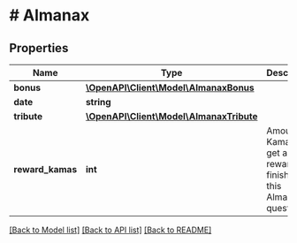 # # Almanax

## Properties

Name | Type | Description | Notes
------------ | ------------- | ------------- | -------------
**bonus** | [**\OpenAPI\Client\Model\AlmanaxBonus**](AlmanaxBonus.md) |  | [optional]
**date** | **string** |  | [optional]
**tribute** | [**\OpenAPI\Client\Model\AlmanaxTribute**](AlmanaxTribute.md) |  | [optional]
**reward_kamas** | **int** | Amount of Kamas you get as reward for finishing this Almanax quest. | [optional]

[[Back to Model list]](../../README.md#models) [[Back to API list]](../../README.md#endpoints) [[Back to README]](../../README.md)
